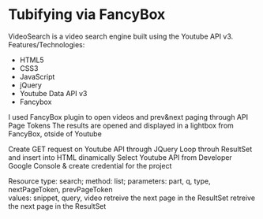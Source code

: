 # Tubifying via FancyBox
VideoSearch is a video search engine built using the Youtube API v3.
Features/Technologies:
- HTML5
- CSS3
- JavaScript
- jQuery
- Youtube Data API v3
- Fancybox

I used FancyBox plugin to open videos and prev&next paging through API Page Tokens
The results are opened and displayed in a lightbox from FancyBox, otside of Youtube

Create GET request on Youtube API through JQuery
Loop throuh ResultSet and insert into HTML dinamically
Select Youtube API from Developer Google Console & create credential for the project

Resource type: search; 
method: list; 
parameters:  part,
             q,
             type,
             nextPageToken,
             prevPageToken     
values:      snippet,
             query, 
             video
             retreive the next page in the ResultSet
             retreive the next page in the ResultSet             

